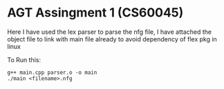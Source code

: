 # AGT Assingment 1 (CS60045)

Here I have used the lex parser to parse the nfg file, I have attached the object file to link with main file already to avoid dependency of flex pkg in linux


To Run this:

    g++ main.cpp parser.o -o main
    ./main <filename>.nfg